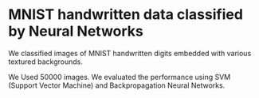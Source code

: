 # MNIST handwritten data classified by Neural Networks

We classified images of MNIST handwritten digits embedded with various textured backgrounds. 

We Used 50000 images. We evaluated the performance using SVM (Support Vector Machine) and Backpropagation Neural Networks.
